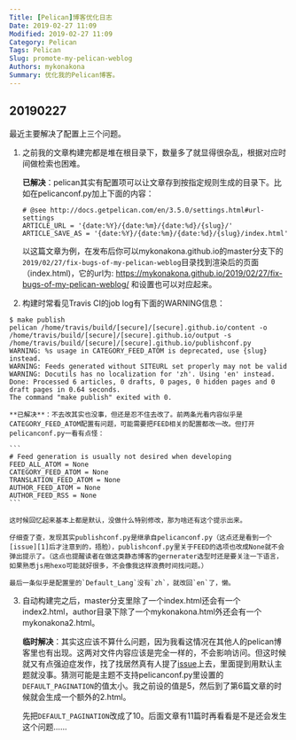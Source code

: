 ```yaml
---
Title: [Pelican]博客优化日志
Date: 2019-02-27 11:09
Modified: 2019-02-27 11:09
Category: Pelican
Tags: Pelican
Slug: promote-my-pelican-weblog
Authors: mykonakona
Summary: 优化我的Pelican博客。
---
```


## 20190227

最近主要解决了配置上三个问题。

1. 之前我的文章构建完都是堆在根目录下，数量多了就显得很杂乱，根据对应时间做检索也困难。

	**已解决**：pelican其实有配置项可以让文章存到按指定规则生成的目录下。比如在pelicanconf.py加上下面的内容：
	
	```
	# @see http://docs.getpelican.com/en/3.5.0/settings.html#url-settings
	ARTICLE_URL = '{date:%Y}/{date:%m}/{date:%d}/{slug}/'
	ARTICLE_SAVE_AS = '{date:%Y}/{date:%m}/{date:%d}/{slug}/index.html'
	```
	
	以这篇文章为例，在发布后你可以mykonakona.github.io的master分支下的`2019/02/27/fix-bugs-of-my-pelican-weblog`目录找到渲染后的页面（index.html)，它的url为:
	https://mykonakona.github.io/2019/02/27/fix-bugs-of-my-pelican-weblog/
	和设置也可以对应起来。

2. 构建时常看见Travis CI的job log有下面的WARNING信息：

```
$ make publish
pelican /home/travis/build/[secure]/[secure].github.io/content -o /home/travis/build/[secure]/[secure].github.io/output -s /home/travis/build/[secure]/[secure].github.io/publishconf.py 
WARNING: %s usage in CATEGORY_FEED_ATOM is deprecated, use {slug} instead.
WARNING: Feeds generated without SITEURL set properly may not be valid
WARNING: Docutils has no localization for 'zh'. Using 'en' instead.
Done: Processed 6 articles, 0 drafts, 0 pages, 0 hidden pages and 0 draft pages in 0.64 seconds.
The command "make publish" exited with 0.
```

	**已解决**：不去改其实也没事，但还是忍不住去改了。前两条光看内容似乎是CATEGORY_FEED_ATOM配置有问题，可能需要把FEED相关的配置都改一改。但打开pelicanconf.py一看有点怪：
	
	```
	# Feed generation is usually not desired when developing
	FEED_ALL_ATOM = None
	CATEGORY_FEED_ATOM = None
	TRANSLATION_FEED_ATOM = None
	AUTHOR_FEED_ATOM = None
	AUTHOR_FEED_RSS = None
	```
	
	这时候回忆起来基本上都是默认，没做什么特别修改，那为啥还有这个提示出来。
	
	仔细查了查，发现其实publishconf.py是继承自pelicanconf.py（这点还是看到一个[issue][1]后才注意到的，捂脸），publishconf.py里关于FEED的选项也改成None就不会弹出提示了。（这点也提醒读者在做这类静态博客的gernerater选型时还是要关注一下语言，如果熟悉js用hexo可能就好很多，不会像我这样浪费时间找问题。）
	
	最后一条似乎是配置里的`Default_Lang`没有`zh`，就改回`en`了，懒。

3. 自动构建完之后，master分支里除了一个index.html还会有一个index2.html，author目录下除了一个mykonakona.html外还会有一个mykonakona2.html。

	**临时解决**：其实这应该不算什么问题，因为我看这情况在其他人的pelican博客里也有出现。这两对文件内容应该是完全一样的，不会影响访问。但这时候就又有点强迫症发作，找了找居然真有人提了[issue][2]上去，里面提到用默认主题就没事。猜测可能是主题不支持pelicanconf.py里设置的`DEFAULT_PAGINATION`的值太小。我之前设的值是5，然后到了第6篇文章的时候就会生成一个额外的2.html。
	
	先把`DEFAULT_PAGINATION`改成了10。后面文章有11篇时再看看是不是还会发生这个问题……

[1]: https://github.com/getpelican/pelican/issues/1419
[2]: https://github.com/getpelican/pelican/issues/1221
